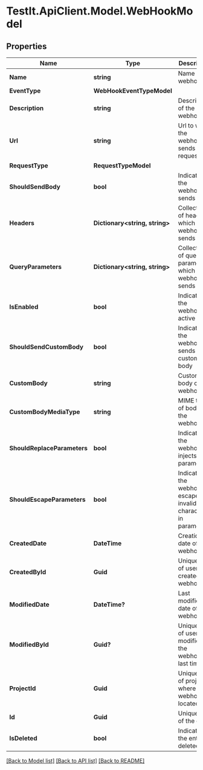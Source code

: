 # TestIt.ApiClient.Model.WebHookModel

## Properties

Name | Type | Description | Notes
------------ | ------------- | ------------- | -------------
**Name** | **string** | Name of the webhook | 
**EventType** | **WebHookEventTypeModel** |  | 
**Description** | **string** | Description of the webhook | [optional] 
**Url** | **string** | Url to which the webhook sends request | 
**RequestType** | **RequestTypeModel** |  | 
**ShouldSendBody** | **bool** | Indicates if the webhook sends body | 
**Headers** | **Dictionary&lt;string, string&gt;** | Collection of headers which the webhook sends | [optional] 
**QueryParameters** | **Dictionary&lt;string, string&gt;** | Collection of query parameters which the webhook sends | [optional] 
**IsEnabled** | **bool** | Indicates if the webhook is active | 
**ShouldSendCustomBody** | **bool** | Indicates if the webhook sends custom body | 
**CustomBody** | **string** | Custom body of the webhook | [optional] 
**CustomBodyMediaType** | **string** | MIME type of body of the webhook | [optional] 
**ShouldReplaceParameters** | **bool** | Indicates if the webhook injects parameters | 
**ShouldEscapeParameters** | **bool** | Indicates if the webhook escapes invalid characters in parameters | 
**CreatedDate** | **DateTime** | Creation date of the webhook | 
**CreatedById** | **Guid** | Unique ID of user who created the webhook | 
**ModifiedDate** | **DateTime?** | Last modification date of the webhook | [optional] 
**ModifiedById** | **Guid?** | Unique ID of user who modified the webhook last time | [optional] 
**ProjectId** | **Guid** | Unique ID of project where the webhook is located | 
**Id** | **Guid** | Unique ID of the entity | 
**IsDeleted** | **bool** | Indicates if the entity is deleted | 

[[Back to Model list]](../README.md#documentation-for-models) [[Back to API list]](../README.md#documentation-for-api-endpoints) [[Back to README]](../README.md)

